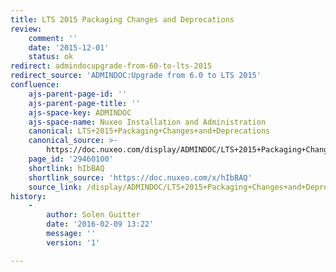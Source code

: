 ```yaml
---
title: LTS 2015 Packaging Changes and Deprecations
review:
    comment: ''
    date: '2015-12-01'
    status: ok
redirect: admindocupgrade-from-60-to-lts-2015
redirect_source: 'ADMINDOC:Upgrade from 6.0 to LTS 2015'
confluence:
    ajs-parent-page-id: ''
    ajs-parent-page-title: ''
    ajs-space-key: ADMINDOC
    ajs-space-name: Nuxeo Installation and Administration
    canonical: LTS+2015+Packaging+Changes+and+Deprecations
    canonical_source: >-
        https://doc.nuxeo.com/display/ADMINDOC/LTS+2015+Packaging+Changes+and+Deprecations
    page_id: '29460100'
    shortlink: hIbBAQ
    shortlink_source: 'https://doc.nuxeo.com/x/hIbBAQ'
    source_link: /display/ADMINDOC/LTS+2015+Packaging+Changes+and+Deprecations
history:
    - 
        author: Solen Guitter
        date: '2016-02-09 13:22'
        message: ''
        version: '1'

---
```

